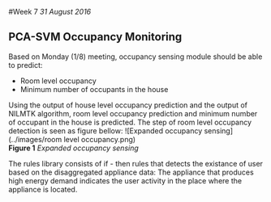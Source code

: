 #Week 7
*31 August 2016*

## PCA-SVM Occupancy Monitoring
Based on Monday (1/8) meeting, occupancy sensing module should be able to predict:
* Room level occupancy
* Minimum number of occupants in the house

Using the output of house level occupancy prediction and the output of NILMTK algorithm, room level occupancy prediction and minimum number of occupant in the house is predicted. The step of room level occupancy detection is seen as figure bellow:
![Expanded occupancy sensing](../images/room level occupancy.png)<br>
    **Figure 1** *Expanded occupancy sensing*

The rules library consists of if - then rules that detects the existance of user based on the disaggregated appliance data: The appliance that produces high energy demand indicates the user activity in the place where the appliance is located.
